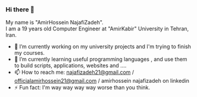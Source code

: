 ### Hi there 👋

<p>
  My name is "AmirHossein NajafiZadeh".<br />
  I am a 19 years old Computer Engineer at "AmirKabir" University in Tehran, Iran.
</p>


- 🔭 I’m currently working on my university projects and I'm trying to finish my courses.
- 🌱 I’m currently learning useful programming languages , and use them to build scripts, applications, websites and ....
- 📫 How to reach me: najafizadeh21@gmail.com / officialamirhossein21@gmail.com / amirhossein najafizadeh on linkedin
- ⚡ Fun fact: I'm way way way way worse than you think.

